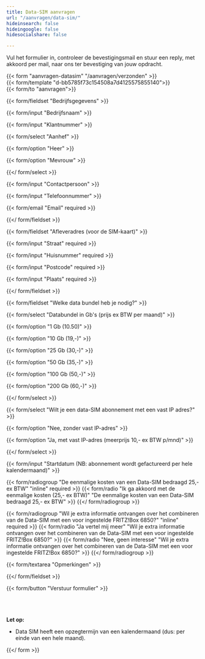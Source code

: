 ```yaml
---
title: Data-SIM aanvragen
url: "/aanvragen/data-sim/"
hideinsearch: false
hideingoogle: false
hidesocialshare: false

---
```

Vul het formulier in, controleer de bevestigingsmail en stuur een reply, met akkoord per mail, naar ons ter bevestiging van jouw opdracht.

{{< form "aanvragen-datasim" "/aanvragen/verzonden" >}}  
{{< form/template "d-bb5785f73c154508a7d4125575855140">}}  
{{< form/to "aanvragen">}}

{{< form/fieldset "Bedrijfsgegevens" >}}

{{< form/input "Bedrijfsnaam" >}}

{{< form/input "Klantnummer" >}}

{{< form/select "Aanhef" >}}

{{< form/option "Heer" >}}

{{< form/option "Mevrouw" >}}

{{</ form/select >}}

{{< form/input "Contactpersoon" >}}

{{< form/input "Telefoonnummer" >}}

{{< form/email "Email" required >}}

{{</ form/fieldset >}}

{{< form/fieldset "Afleveradres (voor de SIM-kaart)" >}}

{{< form/input "Straat" required >}}

{{< form/input "Huisnummer" required >}}

{{< form/input "Postcode" required >}}

{{< form/input "Plaats" required >}}

{{</ form/fieldset >}}

{{< form/fieldset "Welke data bundel heb je nodig?" >}}

{{< form/select "Databundel in Gb's (prijs ex BTW per maand)" >}}

{{< form/option "1 Gb (10.50)" >}}

{{< form/option "10 Gb (19,-)" >}}

{{< form/option "25 Gb (30,-)" >}}

{{< form/option "50 Gb (35,-)" >}}

{{< form/option "100 Gb (50,-)" >}}

{{< form/option "200 Gb (60,-)" >}}

{{</ form/select >}}

{{< form/select "Wilt je een data-SIM abonnement met een vast IP adres?" >}}

{{< form/option "Nee, zonder vast IP-adres" >}}

{{< form/option "Ja, met vast IP-adres (meerprijs 10,- ex BTW p/mnd)" >}}

{{</ form/select >}}


{{< form/input "Startdatum (NB: abonnement wordt gefactureerd per hele kalendermaand)" >}}

{{< form/radiogroup "De eenmalige kosten van een Data-SIM bedraagd 25,- ex BTW" "inline" required >}} {{< form/radio "Ik ga akkoord met de eenmalige kosten (25,- ex BTW)" "De eenmalige kosten van een Data-SIM bedraagd 25,- ex BTW" >}} {{</ form/radiogroup >}}

{{< form/radiogroup "Wil je extra informatie ontvangen over het combineren van de Data-SIM met een voor ingestelde FRITZ!Box 6850?" "inline" required >}} {{< form/radio "Ja vertel mij meer" "Wil je extra informatie ontvangen over het combineren van de Data-SIM met een voor ingestelde FRITZ!Box 6850?" >}} {{< form/radio "Nee, geen interesse" "Wil je extra informatie ontvangen over het combineren van de Data-SIM met een voor ingestelde FRITZ!Box 6850?" >}} {{</ form/radiogroup >}}

{{< form/textarea "Opmerkingen" >}}

{{</ form/fieldset >}}

{{< form/button "Verstuur formulier" >}}

<br><br>  
**Let op:**

* Data SIM heeft een opzegtermijn van een kalendermaand (dus: per einde van een hele maand).

{{</ form >}}
